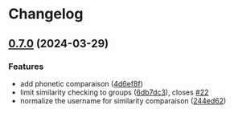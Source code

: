 # Changelog

## [0.7.0](https://github.com/oplik0/nodebb-plugin-restrict-usernames/compare/v0.6.0...v0.7.0) (2024-03-29)


### Features

* add phonetic comparaison ([4d6ef8f](https://github.com/oplik0/nodebb-plugin-restrict-usernames/commit/4d6ef8fd6b27818339969676e3ff164560f3b496))
* limit similarity checking to groups ([6db7dc3](https://github.com/oplik0/nodebb-plugin-restrict-usernames/commit/6db7dc3257c4f14b835f299db29a4db1ce12fde0)), closes [#22](https://github.com/oplik0/nodebb-plugin-restrict-usernames/issues/22)
* normalize the username for similarity comparaison ([244ed62](https://github.com/oplik0/nodebb-plugin-restrict-usernames/commit/244ed62714d4cf05ed22f55d72e41d1ca6725175))
